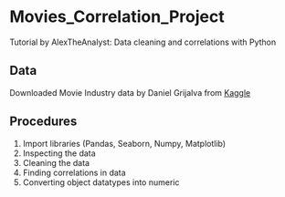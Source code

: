 # Movies_Correlation_Project
  Tutorial by AlexTheAnalyst: Data cleaning and correlations with Python 

## Data
Downloaded Movie Industry data by Daniel Grijalva from [Kaggle](https://www.kaggle.com/datasets/danielgrijalvas/movies)

## Procedures
1. Import libraries (Pandas, Seaborn, Numpy, Matplotlib)
2. Inspecting the data
3. Cleaning the data
4. Finding correlations in data
5. Converting object datatypes into numeric
